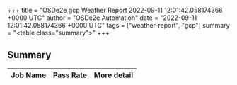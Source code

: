 +++
title = "OSDe2e gcp Weather Report 2022-09-11 12:01:42.058174366 +0000 UTC"
author = "OSDe2e Automation"
date = "2022-09-11 12:01:42.058174366 +0000 UTC"
tags = ["weather-report", "gcp"]
summary = "<table class=\"summary\"></table>"
+++
## Summary

| Job Name | Pass Rate | More detail |
|----------|-----------|-------------|




